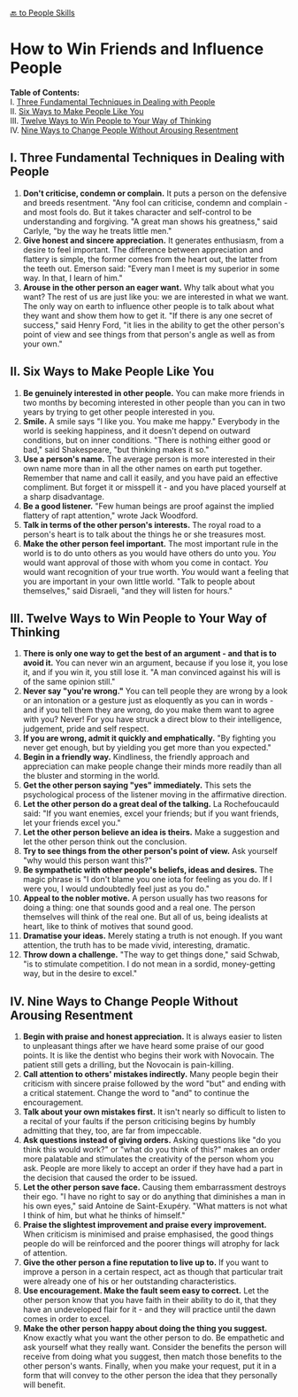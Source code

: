 [🔙 to People Skills](quantu-mc/people.md)

# How to Win Friends and Influence People

**Table of Contents:**  
I. [Three Fundamental Techniques in Dealing with People](I-Three-Fundamental-Techniques-in-Dealing-with-People)  
II. [Six Ways to Make People Like You](II-Six-Ways-to-Make-People-Like-You)  
III. [Twelve Ways to Win People to Your Way of Thinking](III-Twelve-Ways-to-Win-People-to-Your-Way-of-Thinking)  
IV. [Nine Ways to Change People Without Arousing Resentment](IV-Nine-Ways-to-Change-People-Without-Arousing-Resentment)  

## I. Three Fundamental Techniques in Dealing with People

1. **Don't criticise, condemn or complain.** It puts a person on the defensive and breeds resentment. "Any fool can criticise, condemn and complain - and most fools do. But it takes character and self-control to be understanding and forgiving. "A great man shows his greatness," said Carlyle, "by the way he treats little men."
2. **Give honest and sincere appreciation.** It generates enthusiasm, from a desire to feel important. The difference between appreciation and flattery is simple, the former comes from the heart out, the latter from the teeth out. Emerson said: "Every man I meet is my superior in some way. In that, I learn of him."
3. **Arouse in the other person an eager want.** Why talk about what you want? The rest of us are just like you: we are interested in what we want. The only way on earth to influence other people is to talk about what they want and show them how to get it. "If there is any one secret of success," said Henry Ford, "it lies in the ability to get the other person's point of view and see things from that person's angle as well as from your own."

## II. Six Ways to Make People Like You

1. **Be genuinely interested in other people.** You can make more friends in two months by becoming interested in other people than you can in two years by trying to get other people interested in you.
2. **Smile.** A smile says "I like you. You make me happy." Everybody in the world is seeking happiness, and it doesn't depend on outward conditions, but on inner conditions. "There is nothing either good or bad," said Shakespeare, "but thinking makes it so."
3. **Use a person's name.** The average person is more interested in their own name more than in all the other names on earth put together. Remember that name and call it easily, and you have paid an effective compliment. But forget it or misspell it - and you have placed yourself at a sharp disadvantage.
4. **Be a good listener.** "Few human beings are proof against the implied flattery of rapt attention," wrote Jack Woodford.
5. **Talk in terms of the other person's interests.** The royal road to a person's heart is to talk about the things he or she treasures most.
6. **Make the other person feel important.** The most important rule in the world is to do unto others as you would have others do unto you. *You* would want approval of those with whom you come in contact. *You* would want recognition of your true worth. *You* would want a feeling that you are important in your own little world. "Talk to people about themselves," said Disraeli, "and they will listen for hours."

## III. Twelve Ways to Win People to Your Way of Thinking

1. **There is only one way to get the best of an argument - and that is to avoid it.** You can never win an argument, because if you lose it, you lose it, and if you win it, you still lose it. "A man convinced against his will is of the same opinion still."
2. **Never say "you're wrong."** You can tell people they are wrong by a look or an intonation or a gesture just as eloquently as you can in words - and if you tell them they are wrong, do you make them want to agree with you? Never! For you have struck a direct blow to their intelligence, judgement, pride and self respect.
3. **If you are wrong, admit it quickly and emphatically.** "By fighting you never get enough, but by yielding you get more than you expected."
4. **Begin in a friendly way.** Kindliness, the friendly approach and appreciation can make people change their minds more readily than all the bluster and storming in the world.
5. **Get the other person saying "yes" immediately.** This sets the psychological process of the listener moving in the affirmative direction.
6. **Let the other person do a great deal of the talking.** La Rochefoucauld said: "If you want enemies, excel your friends; but if you want friends, let your friends excel you."
7. **Let the other person believe an idea is theirs.** Make a suggestion and let the other person think out the conclusion.
8. **Try to see things from the other person's point of view.** Ask yourself "why would this person want this?"
9. **Be sympathetic with other people's beliefs, ideas and desires.** The magic phrase is "I don't blame you one iota for feeling as you do. If I were you, I would undoubtedly feel just as you do."
10. **Appeal to the nobler motive.** A person usually has two reasons for doing a thing: one that sounds good and a real one. The person themselves will think of the real one. But all of us, being idealists at heart, like to think of motives that sound good.
11. **Dramatise your ideas.** Merely stating a truth is not enough. If you want attention, the truth has to be made vivid, interesting, dramatic.
12. **Throw down a challenge.** "The way to get things done," said Schwab, "is to stimulate competition. I do not mean in a sordid, money-getting way, but in the desire to excel."

## IV. Nine Ways to Change People Without Arousing Resentment
1. **Begin with praise and honest appreciation.** It is always easier to listen to unpleasant things after we have heard some praise of our good points. It is like the dentist who begins their work with Novocain. The patient still gets a drilling, but the Novocain is pain-killing.
2. **Call attention to others' mistakes indirectly.** Many people begin their criticism with sincere praise followed by the word "but" and ending with a critical statement. Change the word to "and" to continue the encouragement.
3. **Talk about your own mistakes first.** It isn't nearly so difficult to listen to a recital of your faults if the person criticising begins by humbly admitting that they, too, are far from impeccable.
4. **Ask questions instead of giving orders.** Asking questions like "do you think this would work?" or "what do you think of this?" makes an order more palatable and stimulates the creativity of the person whom you ask. People are more likely to accept an order if they have had a part in the decision that caused the order to be issued.
5. **Let the other person save face.** Causing them embarrassment destroys their ego. "I have no right to say or do anything that diminishes a man in his own eyes," said Antoine de Saint-Exupéry. "What matters is not what I think of him, but what he thinks of himself."
6. **Praise the slightest improvement and praise every improvement.** When criticism is minimised and praise emphasised, the good things people do will be reinforced and the poorer things will atrophy for lack of attention.
7. **Give the other person a fine reputation to live up to.** If you want to improve a person in a certain respect, act as though that particular trait were already one of his or her outstanding characteristics.
8. **Use encouragement. Make the fault seem easy to correct.** Let the other person know that you have faith in their ability to do it, that they have an undeveloped flair for it - and they will practice until the dawn comes in order to excel.
9. **Make the other person happy about doing the thing you suggest.** Know exactly what you want the other person to do. Be empathetic and ask yourself what they really want. Consider the benefits the person will receive from doing what you suggest, then match those benefits to the other person's wants. Finally, when you make your request, put it in a form that will convey to the other person the idea that they personally will benefit.
